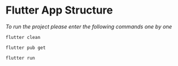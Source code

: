 # Flutter App Structure
_To run the project please enter the following commands one by one_
```shell
flutter clean
```
```shell
flutter pub get
```
```shell
flutter run
```

